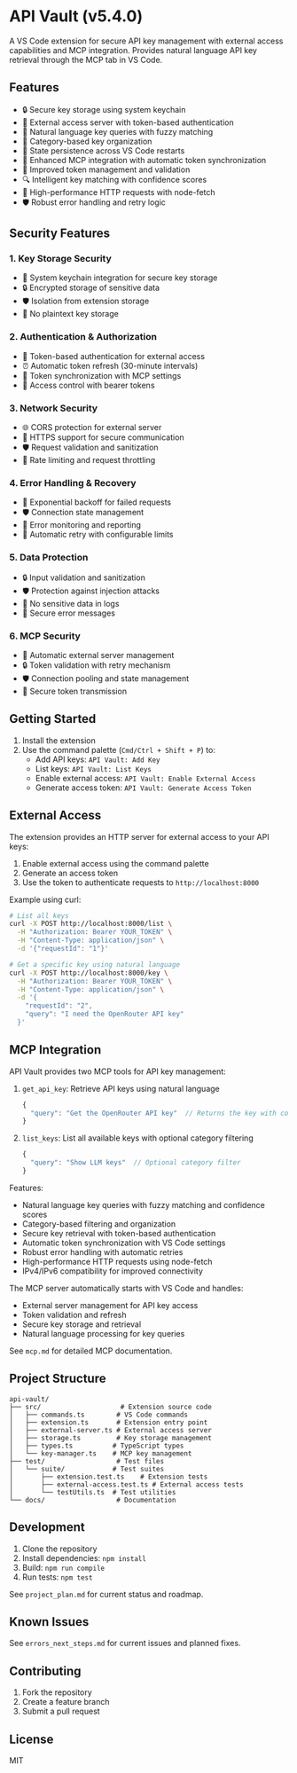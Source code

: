# API Vault (v5.4.0)

A VS Code extension for secure API key management with external access capabilities and MCP integration. Provides natural language API key retrieval through the MCP tab in VS Code.

## Features

- 🔒 Secure key storage using system keychain
- 🔑 External access server with token-based authentication
- 🤖 Natural language key queries with fuzzy matching
- 📁 Category-based key organization
- 🔄 State persistence across VS Code restarts
- 🔌 Enhanced MCP integration with automatic token synchronization
- 🔐 Improved token management and validation
- 🔍 Intelligent key matching with confidence scores
- 🚀 High-performance HTTP requests with node-fetch
- 🛡️ Robust error handling and retry logic

## Security Features

### 1. Key Storage Security
- 🔐 System keychain integration for secure key storage
- 🔒 Encrypted storage of sensitive data
- 🛡️ Isolation from extension storage
- 🚫 No plaintext key storage

### 2. Authentication & Authorization
- 🎫 Token-based authentication for external access
- ⏰ Automatic token refresh (30-minute intervals)
- 🔄 Token synchronization with MCP settings
- 🚪 Access control with bearer tokens

### 3. Network Security
- 🌐 CORS protection for external server
- 🔐 HTTPS support for secure communication
- 🛡️ Request validation and sanitization
- 🚫 Rate limiting and request throttling

### 4. Error Handling & Recovery
- 🔄 Exponential backoff for failed requests
- 🛡️ Connection state management
- 🚨 Error monitoring and reporting
- 🔄 Automatic retry with configurable limits

### 5. Data Protection
- 🔒 Input validation and sanitization
- 🛡️ Protection against injection attacks
- 🚫 No sensitive data in logs
- 🔐 Secure error messages

### 6. MCP Security
- 🔑 Automatic external server management
- 🔒 Token validation with retry mechanism
- 🛡️ Connection pooling and state management
- 🚫 Secure token transmission

## Getting Started

1. Install the extension
2. Use the command palette (`Cmd/Ctrl + Shift + P`) to:
   - Add API keys: `API Vault: Add Key`
   - List keys: `API Vault: List Keys`
   - Enable external access: `API Vault: Enable External Access`
   - Generate access token: `API Vault: Generate Access Token`

## External Access

The extension provides an HTTP server for external access to your API keys:

1. Enable external access using the command palette
2. Generate an access token
3. Use the token to authenticate requests to `http://localhost:8000`

Example using curl:
```bash
# List all keys
curl -X POST http://localhost:8000/list \
  -H "Authorization: Bearer YOUR_TOKEN" \
  -H "Content-Type: application/json" \
  -d '{"requestId": "1"}'

# Get a specific key using natural language
curl -X POST http://localhost:8000/key \
  -H "Authorization: Bearer YOUR_TOKEN" \
  -H "Content-Type: application/json" \
  -d '{
    "requestId": "2",
    "query": "I need the OpenRouter API key"
  }'
```

## MCP Integration

API Vault provides two MCP tools for API key management:

1. `get_api_key`: Retrieve API keys using natural language
   ```typescript
   {
     "query": "Get the OpenRouter API key"  // Returns the key with confidence score
   }
   ```

2. `list_keys`: List all available keys with optional category filtering
   ```typescript
   {
     "query": "Show LLM keys"  // Optional category filter
   }
   ```

Features:
- Natural language key queries with fuzzy matching and confidence scores
- Category-based filtering and organization
- Secure key retrieval with token-based authentication
- Automatic token synchronization with VS Code settings
- Robust error handling with automatic retries
- High-performance HTTP requests using node-fetch
- IPv4/IPv6 compatibility for improved connectivity

The MCP server automatically starts with VS Code and handles:
- External server management for API key access
- Token validation and refresh
- Secure key storage and retrieval
- Natural language processing for key queries

See `mcp.md` for detailed MCP documentation.

## Project Structure

```
api-vault/
├── src/                    # Extension source code
│   ├── commands.ts        # VS Code commands
│   ├── extension.ts       # Extension entry point
│   ├── external-server.ts # External access server
│   ├── storage.ts         # Key storage management
│   ├── types.ts          # TypeScript types
│   └── key-manager.ts    # MCP key management
├── test/                  # Test files
│   └── suite/            # Test suites
│       ├── extension.test.ts    # Extension tests
│       ├── external-access.test.ts # External access tests
│       └── testUtils.ts  # Test utilities
└── docs/                  # Documentation
```

## Development

1. Clone the repository
2. Install dependencies: `npm install`
3. Build: `npm run compile`
4. Run tests: `npm test`

See `project_plan.md` for current status and roadmap.

## Known Issues

See `errors_next_steps.md` for current issues and planned fixes.

## Contributing

1. Fork the repository
2. Create a feature branch
3. Submit a pull request

## License

MIT
